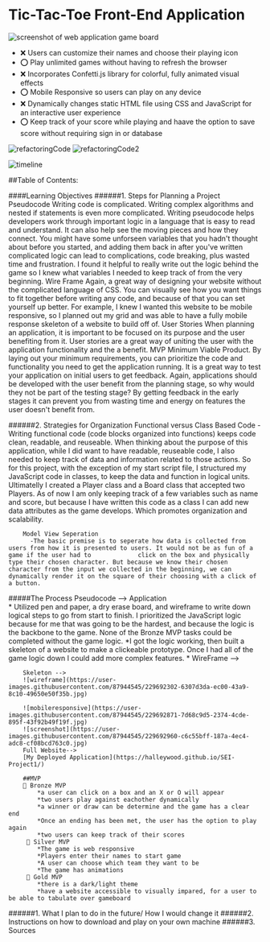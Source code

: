 # Tic-Tac-Toe Front-End Application 
![screenshot of web application game board](../../../Desktop/SEIProject1PICS/screenshot.jpg "Visual of the game played on a browser")

* ❌ Users can customize their names and choose their playing icon 
* ⭕ Play unlimited games without having to refresh the browser 
* ❌ Incorporates Confetti.js library for colorful, fully animated visual effects
* ⭕ Mobile Responsive so users can play on any device
* ❌ Dynamically changes static HTML file using CSS and JavaScript for an interactive user experience  
* ⭕ Keep track of your score while playing and haave the option to save score without requiring sign in or database 





![refactoringCode](https://user-images.githubusercontent.com/87944545/229692926-7da3bde3-92ec-4967-b227-1322944ab2a9.png)
![refactoringCode2](https://user-images.githubusercontent.com/87944545/229692945-8cd2480c-e52b-4429-be33-16a8b90a36da.jpg)

![timeline](https://user-images.githubusercontent.com/87944545/229692971-2dbb3691-4560-4661-a7ef-177d569be59e.jpg)

##Table of Contents:

####Learning Objectives 
######1. Steps for Planning a Project
        Pseudocode
        Writing code is complicated. Writing complex algorithms and nested if statements is even more complicated. Writing pseudocode helps developers work through             important logic in a language that is easy to read and understand. It can also help see the moving pieces and how they connect. You might have some unforseen           variables that you hadn't thought about before you started, and adding them back in after you've written complicated logic can lead to complications, code              breaking, plus wasted time and frustration. 
        I found it helpful to really write out the logic behind the game so I knew what variables I needed to keep track of from the very beginning.
        Wire Frame
        Again, a great way of designing your website without the complicated language of CSS. You can visually see how you want things to fit together before writing           any code, and because of that you can set yourself up better. For example, I knew I wanted this website to be mobile responsive, so I planned out my grid and           was able to have a fully mobile response skeleton of a website to build off of. 
        User Stories
        When planning an application, it is important to be focused on its purpose and the user benefiting from it. User stories are a great way of uniting the user            with the application functionality and the a benefit. 
        MVP
        Minimum Viable Product. By laying out your minimum requirements, you can prioritize the code and functionality you need to get the application running. It is a         great way to test your application on initial users to get feedback. Again, applications should be developed with the user benefit from the planning stage, so          why would they not be part of the testing stage? By getting feedback in the early stages it can prevent you from wasting time and energy on features the user           doesn't benefit from. 
   
      
######2. Strategies for Organization 
        Functional versus Class Based Code 
            -Writing functional code (code blocks organized into functions) keeps code clean, readable, and reuseable. When thinking about the purpose of this                  application, while I did want to have readable, reuseable code, I also needed to keep track of data and information related to those actions. So for this              project, with the exception of my start script file, I structured my JavaScript code in classes, to keep the data and function in logical units. Ultimatelly           I created a Player class and a Board class that accepted two Players. As of now I am only keeping track of a few variables such as name and score, but                   because I have written this code as a class I can add new data attributes as the game develops. Which promotes organization and scalability. 

        Model View Seperation 
          -The basic premise is to seperate how data is collected from users from how it is presented to users. It would not be as fun of a game if the user had to             click on the box and physically type their chosen character. But because we know their chosen character from the input we collected in the beginning, we can           dynamically render it on the square of their choosing with a click of a button. 

#####The Process 
          Pseudocode --> Application  
          * Utilized pen and paper, a dry erase board, and wireframe to write down logical steps to go from start to finish. I prioritized the JavaScript logic because            for me that was going to be the hardest, and because the logic is the backbone to the game. None of the Bronze MVP tasks could be completed without the game            logic. 
          *I got the logic working, then built a skeleton of a website to make a clickeable prototype. Once I had all of the game logic down I could add more complex              features. 
        * WireFrame  --> 
      
        Skeleton --> 
        ![wireframe](https://user-images.githubusercontent.com/87944545/229692302-6307d3da-ec00-43a9-8c10-49650e50f35b.jpg)
        
        ![mobileresponsive](https://user-images.githubusercontent.com/87944545/229692871-7d68c9d5-2374-4cde-895f-43f92b49f19f.jpg)
        ![screenshot](https://user-images.githubusercontent.com/87944545/229692960-c6c55bff-187a-4ec4-adc8-cf08bcd763c0.jpg)
        Full Website--> 
        [My Deployed Application](https://halleywood.github.io/SEI-Project1/)
        
        ##MVP 
        🥉 Bronze MVP 
            *a user can click on a box and an X or O will appear 
            *two users play against eachother dynamically 
            *a winner or draw can be determine and the game has a clear end 
            *Once an ending has been met, the user has the option to play again 
            *two users can keep track of their scores 
         🥈 Silver MVP 
            *The game is web responsive 
            *Players enter their names to start game 
            *A user can choose which team they want to be 
            *The game has animations 
         🥇 Gold MVP
            *there is a dark/light theme 
            *have a website accessible to visually impared, for a user to be able to tabulate over gameboard

######1. What I plan to do in the future/ How I would change it 
######2. Instructions on how to download and play on your own machine
######3. Sources 

